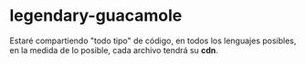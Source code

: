 # legendary-guacamole

Estaré compartiendo "todo tipo" de código, en todos los lenguajes posibles, en la medida de lo posible, cada archivo tendrá su **cdn**.
